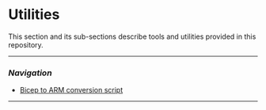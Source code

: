 # Utilities

This section and its sub-sections describe tools and utilities provided in this repository.

---

### _Navigation_

- [Bicep to ARM conversion script](./UtilitiesConversionScript.md)

---
